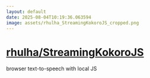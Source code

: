 ```yaml
---
layout: default
date: 2025-08-04T10:19:36.063594
image: assets/rhulha_StreamingKokoroJS_cropped.png
---
```


# [rhulha/StreamingKokoroJS](https://github.com/rhulha/StreamingKokoroJS)

browser text-to-speech with local JS
